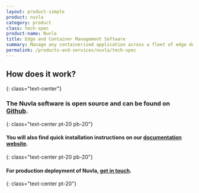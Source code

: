 ```yaml
---
layout: product-simple
product: nuvla
category: product
class: tech-spec
product-name: Nuvla
title: Edge and Container Management Software
summary: Manage any containerised application across a fleet of edge devices and container orchestration engines.
permalink: /products-and-services/nuvla/tech-spec
---
```


## How does it work?
{: class="text-center"}

### The Nuvla software is open source and can be found on [Github](https://github.com/nuvla/nuvla).
{: class="text-center pt-20 pb-20"}

#### You will also find quick **installation instructions on our [documentation website](https://docs.nuvla.io)**.
{: class="text-center pt-20 pb-20"}

#### For production deployment of Nuvla, [get in touch](/about/contact#contact-us-form).
{: class="text-center pt-20"}

